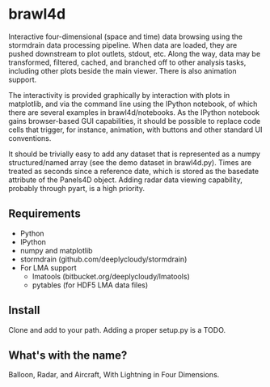 brawl4d
=======

Interactive four-dimensional (space and time) data browsing using the stormdrain data processing pipeline. When data are loaded, they are pushed downstream to plot outlets, stdout, etc. Along the way, data may be transformed, filtered, cached, and branched off to other analysis tasks, including other plots beside the main viewer. There is also animation support.

The interactivity is provided graphically by interaction with plots in matplotlib, and via the command line using the IPython notebook, of which there are several examples in brawl4d/notebooks. As the IPython notebook gains browser-based GUI capabilities, it should be possible to replace code cells that trigger, for instance, animation, with buttons and other standard UI conventions.

It should be trivially easy to add any dataset that is represented as a numpy structured/named array (see the demo dataset in brawl4d.py). Times are treated as seconds since a reference date, which is stored as the basedate attribute of the Panels4D object. Adding radar data viewing capability, probably through pyart, is a high priority.


Requirements
------------

- Python
- IPython
- numpy and matplotlib
- stormdrain (github.com/deeplycloudy/stormdrain)
- For LMA support
    - lmatools (bitbucket.org/deeplycloudy/lmatools)
    - pytables (for HDF5 LMA data files)

Install
-------
Clone and add to your path. Adding a proper setup.py is a TODO.


What's with the name?
---------------------
Balloon, Radar, and Aircraft, With Lightning in Four Dimensions.